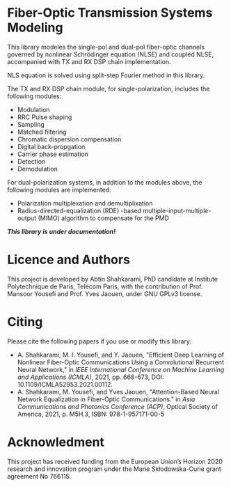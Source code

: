 # Fiber-Optic Transmission Systems Modeling

This library modeles the single-pol and dual-pol fiber-optic channels governed by nonlinear Schrödinger equation (NLSE) and coupled NLSE, accompanied with TX and RX DSP chain implementation.

NLS equation is solved using split-step Fourier method in this library. 

The TX and RX DSP chain module, for single-polarization, includes the following modules:

- Modulation
- RRC Pulse shaping
- Sampling
- Matched filtering
- Chromatic dispersion compensation
- Digital back-propgation
- Carrier phase estimation
- Detection
- Demodulation

For dual-polarization systems, in addition to the modules above, the following modules are implemented:

- Polarization multiplexation and demultiplixation
- Radius-directed-equalization (RDE) -based multiple-input-multiple-output (MIMO) algorithm to compensate for the PMD



***This library is under documentation!***

# Licence and Authors
This project is developed by Abtin Shahkarami, PhD candidate at Institute Polytechnique de Paris, Telecom Paris, with the contribution of Prof. Mansoor Yousefi and Prof. Yves Jaouen, under GNU GPLv3 license.

# Citing
Please cite the following papers if you use or modify this library:

- A. Shahkarami, M. I. Yousefi, and Y. Jaouen, "Efficient Deep Learning of Nonlinear Fiber-Optic Communications Using a Convolutional Recurrent Neural Network," in *IEEE International Conference on Machine Learning and Applications (ICMLA)*, 2021, pp. 668-673, DOI: 10.1109/ICMLA52953.2021.00112.
- A. Shahkarami, M. Yousefi, and Yves Jaouen, "Attention-Based Neural Network Equalization in Fiber-Optic Communications." in *Asia Communications and Photonics Conference (ACP)*, Optical Society of America, 2021, p. M5H.3, ISBN: 978-1-957171-00-5


# Acknowledment 

This project has received funding from the European Union’s Horizon 2020 research and innovation program under the Marie Skłodowska-Curie grant agreement No 766115.


